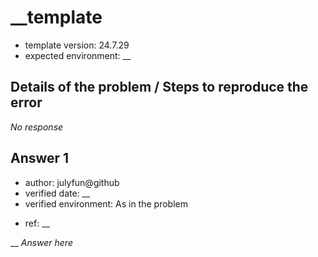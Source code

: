 [//]: # (Ex: How to clone a Git repository into a specific folder? / `TLS error` when ssh to github / Best way to setup ros2 on Mac M1)
# __template
[//]: # (Ex for env: all / unix / ubuntu22.04, git2.12, fish shell 3.7.1 / macos all version, git all version)
- template version: 24.7.29
- expected environment: __

## Details of the problem / Steps to reproduce the error

*No response*

## Answer 1
[//]: # (If reference is very reliable, like cppference.com, you could leave it unverified)
- author: julyfun@github
- verified date: __
- verified environment: As in the problem

[//]: # (Ex: original / https://... / chatgpt)
- ref: __

__ *Answer here*

[//]: # (Ex: > verified by zzz@github again on ... You may add video URL)
[//]: # (You can add Answer 2 here)

